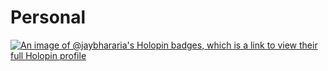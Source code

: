 # Personal

[![An image of @jaybhararia's Holopin badges, which is a link to view their full Holopin profile](https://holopin.me/jaybhararia)](https://holopin.io/@jaybhararia)
